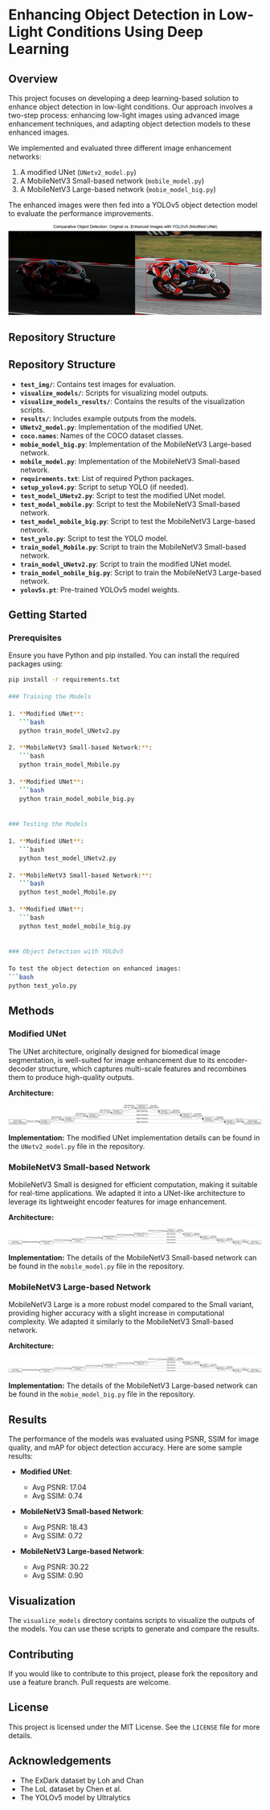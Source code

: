 # Enhancing Object Detection in Low-Light Conditions Using Deep Learning

## Overview

This project focuses on developing a deep learning-based solution to enhance object detection in low-light conditions. Our approach involves a two-step process: enhancing low-light images using advanced image enhancement techniques, and adapting object detection models to these enhanced images.

We implemented and evaluated three different image enhancement networks:
1. A modified UNet (`UNetv2_model.py`)
2. A MobileNetV3 Small-based network (`mobile_model.py`)
3. A MobileNetV3 Large-based network (`mobie_model_big.py`)

The enhanced images were then fed into a YOLOv5 object detection model to evaluate the performance improvements.

![Example](results/3_unet.png)

## Repository Structure

## Repository Structure

- **`test_img/`**: Contains test images for evaluation.
- **`visualize_models/`**: Scripts for visualizing model outputs.
- **`visualize_models_results/`**: Contains the results of the visualization scripts.
- **`results/`**: Includes example outputs from the models.
- **`UNetv2_model.py`**: Implementation of the modified UNet.
- **`coco.names`**: Names of the COCO dataset classes.
- **`mobie_model_big.py`**: Implementation of the MobileNetV3 Large-based network.
- **`mobile_model.py`**: Implementation of the MobileNetV3 Small-based network.
- **`requirements.txt`**: List of required Python packages.
- **`setup_yolov4.py`**: Script to setup YOLO (if needed).
- **`test_model_UNetv2.py`**: Script to test the modified UNet model.
- **`test_model_mobile.py`**: Script to test the MobileNetV3 Small-based network.
- **`test_model_mobile_big.py`**: Script to test the MobileNetV3 Large-based network.
- **`test_yolo.py`**: Script to test the YOLO model.
- **`train_model_Mobile.py`**: Script to train the MobileNetV3 Small-based network.
- **`train_model_UNetv2.py`**: Script to train the modified UNet model.
- **`train_model_mobile_big.py`**: Script to train the MobileNetV3 Large-based network.
- **`yolov5s.pt`**: Pre-trained YOLOv5 model weights.


## Getting Started

### Prerequisites

Ensure you have Python and pip installed. You can install the required packages using:
```bash
pip install -r requirements.txt

### Training the Models

1. **Modified UNet**:
   ```bash
   python train_model_UNetv2.py

2. **MobileNetV3 Small-based Network:**:
   ```bash
   python train_model_Mobile.py

3. **Modified UNet**:
   ```bash
   python train_model_mobile_big.py


### Testing the Models

1. **Modified UNet**:
   ```bash
   python test_model_UNetv2.py

2. **MobileNetV3 Small-based Network:**:
   ```bash
   python test_model_Mobile.py

3. **Modified UNet**:
   ```bash
   python test_model_mobile_big.py
   

### Object Detection with YOLOv5

To test the object detection on enhanced images:
```bash
python test_yolo.py

```

## Methods

### Modified UNet

The UNet architecture, originally designed for biomedical image segmentation, is well-suited for image enhancement due to its encoder-decoder structure, which captures multi-scale features and recombines them to produce high-quality outputs.

**Architecture:**

![Modified UNet Architecture](visualize_models_results/modified_unet.png)

**Implementation:** The modified UNet implementation details can be found in the `UNetv2_model.py` file in the repository.

### MobileNetV3 Small-based Network

MobileNetV3 Small is designed for efficient computation, making it suitable for real-time applications. We adapted it into a UNet-like architecture to leverage its lightweight encoder features for image enhancement.

**Architecture:**

![MobileNetV3 Small-based Network Architecture](visualize_models_results/mobile_small_model.png)

**Implementation:** The details of the MobileNetV3 Small-based network can be found in the `mobile_model.py` file in the repository.

### MobileNetV3 Large-based Network

MobileNetV3 Large is a more robust model compared to the Small variant, providing higher accuracy with a slight increase in computational complexity. We adapted it similarly to the MobileNetV3 Small-based network.

**Architecture:**

![MobileNetV3 Large-based Network Architecture](visualize_models_results/mobile_large_model.png)

**Implementation:** The details of the MobileNetV3 Large-based network can be found in the `mobie_model_big.py` file in the repository.



## Results

The performance of the models was evaluated using PSNR, SSIM for image quality, and mAP for object detection accuracy. Here are some sample results:

- **Modified UNet**:
  - Avg PSNR: 17.04
  - Avg SSIM: 0.74

- **MobileNetV3 Small-based Network**:
  - Avg PSNR: 18.43
  - Avg SSIM: 0.72

- **MobileNetV3 Large-based Network**:
  - Avg PSNR: 30.22
  - Avg SSIM: 0.90

## Visualization

The `visualize_models` directory contains scripts to visualize the outputs of the models. You can use these scripts to generate and compare the results.

## Contributing

If you would like to contribute to this project, please fork the repository and use a feature branch. Pull requests are welcome.

## License

This project is licensed under the MIT License. See the `LICENSE` file for more details.

## Acknowledgements

- The ExDark dataset by Loh and Chan
- The LoL dataset by Chen et al.
- The YOLOv5 model by Ultralytics
